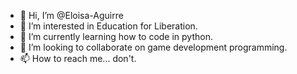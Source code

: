 - 👋 Hi, I’m @Eloisa-Aguirre
- 👀 I’m interested in Education for Liberation.
- 🌱 I’m currently learning how to code in python.
- 💞️ I’m looking to collaborate on game development programming. 
- 📫 How to reach me... don't.

<!---
Eloisa-Aguirre/Eloisa-Aguirre is a ✨ special ✨ repository because its `README.md` (this file) appears on your GitHub profile.
You can click the Preview link to take a look at your changes.
--->

